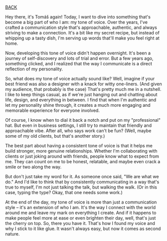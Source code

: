 [BACK](https://stolgeth.github.io/english-for-designers/)

Hey there, it's Tomáš again! Today, I want to dive into something that's become a big part of who I am: my tone of voice. Over the years, I've crafted a communication style that's approachable, authentic, and always striving to make a connection. It's a bit like my secret recipe, but instead of whipping up a tasty dish, I'm serving up words that'll make you feel right at home.

Now, developing this tone of voice didn't happen overnight. It's been a journey of self-discovery and lots of trial and error. But a few years ago, something clicked, and I realized that the way I communicate is a direct reflection of my personality.

So, what does my tone of voice actually sound like? Well, imagine if your best friend was also a designer with a knack for witty one-liners. (And given my audience, that probably is the case) That's pretty much me in a nutshell. I like to keep things casual, as if we're just hanging out and chatting about life, design, and everything in between. I find that when I'm authentic and let my personality shine through, it creates a much more engaging and memorable experience for everyone involved.

Of course, I know when to dial it back a notch and put on my "professional" hat. But even in business settings, I still try to maintain that friendly and approachable vibe. After all, who says work can't be fun? (Well, maybe some of my old clients, but that's another story.)

The best part about having a consistent tone of voice is that it helps me build stronger, more genuine relationships. Whether I'm collaborating with clients or just joking around with friends, people know what to expect from me. They can count on me to be honest, relatable, and maybe even crack a smile or two along the way.

But don't just take my word for it. As someone once said, "We are what we do." And I'd like to think that by consistently communicating in a way that's true to myself, I'm not just talking the talk, but walking the walk. (Or in this case, typing the type? Okay, that one needs some work.)

At the end of the day, my tone of voice is more than just a communication style – it's an extension of who I am. It's the way I connect with the world around me and leave my mark on everything I create. And if it happens to make people feel more at ease or even brighten their day, well, that's just the cherry on top. So, there you have it. That's how I found my voice and why I stick to it like glue. It wasn't always easy, but now it comes as second nature.
